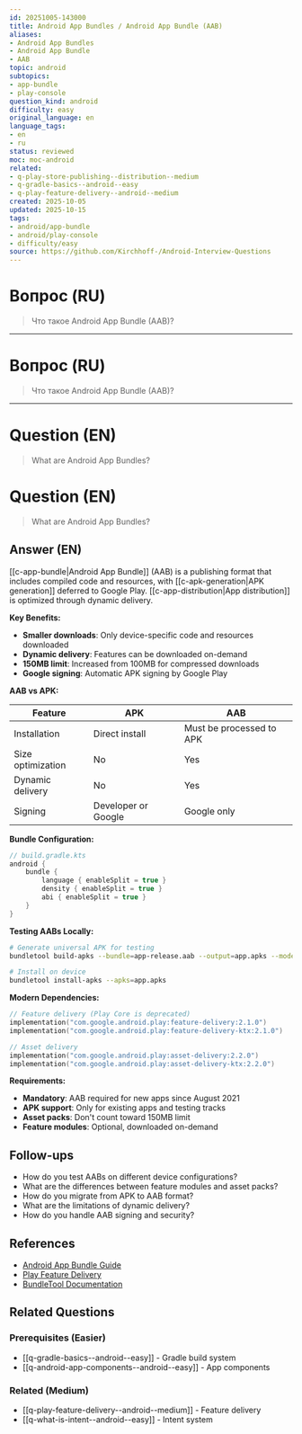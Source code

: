 ```yaml
---
id: 20251005-143000
title: Android App Bundles / Android App Bundle (AAB)
aliases:
- Android App Bundles
- Android App Bundle
- AAB
topic: android
subtopics:
- app-bundle
- play-console
question_kind: android
difficulty: easy
original_language: en
language_tags:
- en
- ru
status: reviewed
moc: moc-android
related:
- q-play-store-publishing--distribution--medium
- q-gradle-basics--android--easy
- q-play-feature-delivery--android--medium
created: 2025-10-05
updated: 2025-10-15
tags:
- android/app-bundle
- android/play-console
- difficulty/easy
source: https://github.com/Kirchhoff-/Android-Interview-Questions
---
```


# Вопрос (RU)
> Что такое Android App Bundle (AAB)?

---

# Вопрос (RU)
> Что такое Android App Bundle (AAB)?

---

# Question (EN)
> What are Android App Bundles?

# Question (EN)
> What are Android App Bundles?

## Answer (EN)
[[c-app-bundle|Android App Bundle]] (AAB) is a publishing format that includes compiled code and resources, with [[c-apk-generation|APK generation]] deferred to Google Play. [[c-app-distribution|App distribution]] is optimized through dynamic delivery.

**Key Benefits:**

- **Smaller downloads**: Only device-specific code and resources downloaded
- **Dynamic delivery**: Features can be downloaded on-demand
- **150MB limit**: Increased from 100MB for compressed downloads
- **Google signing**: Automatic APK signing by Google Play

**AAB vs APK:**

| Feature | APK | AAB |
|---------|-----|-----|
| Installation | Direct install | Must be processed to APK |
| Size optimization | No | Yes |
| Dynamic delivery | No | Yes |
| Signing | Developer or Google | Google only |

**Bundle Configuration:**

```kotlin
// build.gradle.kts
android {
    bundle {
        language { enableSplit = true }
        density { enableSplit = true }
        abi { enableSplit = true }
    }
}
```

**Testing AABs Locally:**

```bash
# Generate universal APK for testing
bundletool build-apks --bundle=app-release.aab --output=app.apks --mode=universal

# Install on device
bundletool install-apks --apks=app.apks
```

**Modern Dependencies:**

```kotlin
// Feature delivery (Play Core is deprecated)
implementation("com.google.android.play:feature-delivery:2.1.0")
implementation("com.google.android.play:feature-delivery-ktx:2.1.0")

// Asset delivery
implementation("com.google.android.play:asset-delivery:2.2.0")
implementation("com.google.android.play:asset-delivery-ktx:2.2.0")
```

**Requirements:**

- **Mandatory**: AAB required for new apps since August 2021
- **APK support**: Only for existing apps and testing tracks
- **Asset packs**: Don't count toward 150MB limit
- **Feature modules**: Optional, downloaded on-demand

## Follow-ups

- How do you test AABs on different device configurations?
- What are the differences between feature modules and asset packs?
- How do you migrate from APK to AAB format?
- What are the limitations of dynamic delivery?
- How do you handle AAB signing and security?

## References

- [Android App Bundle Guide](https://developer.android.com/guide/app-bundle)
- [Play Feature Delivery](https://developer.android.com/guide/playcore/feature-delivery)
- [BundleTool Documentation](https://developer.android.com/studio/command-line/bundletool)

## Related Questions

### Prerequisites (Easier)
- [[q-gradle-basics--android--easy]] - Gradle build system
- [[q-android-app-components--android--easy]] - App components

### Related (Medium)
- [[q-play-feature-delivery--android--medium]] - Feature delivery
- [[q-what-is-intent--android--easy]] - Intent system